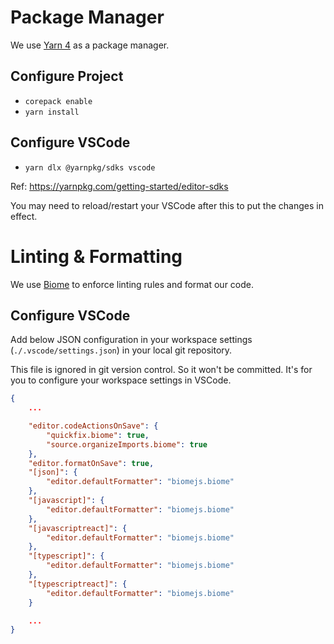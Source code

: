 # Package Manager

We use [Yarn 4](https://yarnpkg.com/getting-started/install) as a package manager.

## Configure Project

- `corepack enable`
- `yarn install`

## Configure VSCode

- `yarn dlx @yarnpkg/sdks vscode`

Ref: https://yarnpkg.com/getting-started/editor-sdks

You may need to reload/restart your VSCode after this to put the changes in effect.

# Linting & Formatting

We use [Biome](https://biomejs.dev) to enforce linting rules and format our code.

## Configure VSCode

Add below JSON configuration in your workspace settings (`./.vscode/settings.json`) in your local git repository.

This file is ignored in git version control. So it won't be committed. It's for you to configure your workspace settings in VSCode.

```json
{
	...

	"editor.codeActionsOnSave": {
		"quickfix.biome": true,
		"source.organizeImports.biome": true
	},
	"editor.formatOnSave": true,
	"[json]": {
		"editor.defaultFormatter": "biomejs.biome"
	},
	"[javascript]": {
		"editor.defaultFormatter": "biomejs.biome"
	},
	"[javascriptreact]": {
		"editor.defaultFormatter": "biomejs.biome"
	},
	"[typescript]": {
		"editor.defaultFormatter": "biomejs.biome"
	},
	"[typescriptreact]": {
		"editor.defaultFormatter": "biomejs.biome"
	}

	...
}
```
